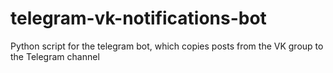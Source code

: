 # telegram-vk-notifications-bot
Python script for the telegram bot, which copies posts from the VK group to the Telegram channel
